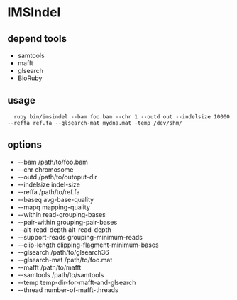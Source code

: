# IMSIndel

## depend tools

* samtools
* mafft
* glsearch
* BioRuby

## usage

```
  ruby bin/imsindel --bam foo.bam --chr 1 --outd out --indelsize 10000 --reffa ref.fa --glsearch-mat mydna.mat -temp /dev/shm/
```

## options

* --bam /path/to/foo.bam
* --chr chromosome
* --outd /path/to/outoput-dir
* --indelsize indel-size
* --reffa /path/to/ref.fa
* --baseq avg-base-quality
* --mapq mapping-quality
* --within read-grouping-bases
* --pair-within grouping-pair-bases
* --alt-read-depth alt-read-depth
* --support-reads grouping-minimum-reads
* --clip-length clipping-flagment-minimum-bases
* --glsearch /path/to/glsearch36
* --glsearch-mat /path/to/foo.mat
* --mafft /path/to/mafft
* --samtools /path/to/samtools
* --temp temp-dir-for-mafft-and-glsearch
* --thread number-of-mafft-threads

